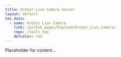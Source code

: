 ```yaml
---
title: OreSat Live Camera Sensor
layout: default
nav_data:
  - name: OreSat Live Camera
    link: /github_pages/Payload/OreSat_Live_Camera/
    repo: /vault_too
    defcolor: red
---
```



Placeholder for content...
